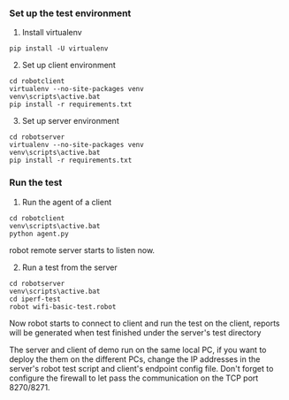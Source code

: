 ### Set up the test environment

1. Install virtualenv
```dos
pip install -U virtualenv
```

2. Set up client environment
```dos
cd robotclient
virtualenv --no-site-packages venv
venv\scripts\active.bat
pip install -r requirements.txt
```
3. Set up server environment
```dos
cd robotserver
virtualenv --no-site-packages venv
venv\scripts\active.bat
pip install -r requirements.txt
```
### Run the test
1. Run the agent of a client
```dos
cd robotclient
venv\scripts\active.bat
python agent.py
```
robot remote server starts to listen now.

2. Run a test from the server
```dos
cd robotserver
venv\scripts\active.bat
cd iperf-test
robot wifi-basic-test.robot
```

Now robot starts to connect to client and run the test on the client, reports will be generated when test finished under the server's test directory

The server and client of demo run on the same local PC, if you want to deploy the them on the different PCs, change the IP addresses in the server's robot test script and client's endpoint config file. Don't forget to configure the firewall to let pass the communication on the TCP port 8270/8271.